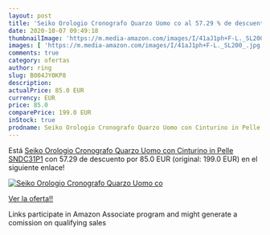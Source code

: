```yaml
---
layout: post
title: 'Seiko Orologio Cronografo Quarzo Uomo co al 57.29 % de descuento'
date: 2020-10-07 09:49:18
thumbnailImage: 'https://m.media-amazon.com/images/I/41aJ1ph+F-L._SL200_.jpg'
images: [ 'https://m.media-amazon.com/images/I/41aJ1ph+F-L._SL200_.jpg' ]
comments: true
category: ofertas
author: ring
slug: B004JY0KP8
description:
actualPrice: 85.0 EUR
currency: EUR
price: 85.0
comparePrice: 199.0 EUR
inStock: true
prodname: Seiko Orologio Cronografo Quarzo Uomo con Cinturino in Pelle SNDC31P1
---
```


Está [Seiko Orologio Cronografo Quarzo Uomo con Cinturino in Pelle SNDC31P1](https://www.amazon.it/dp/B004JY0KP8/?tag=tolees00-21) con 57.29 de descuento por 85.0 EUR (original: 199.0 EUR) en el siguiente enlace!

[![Seiko Orologio Cronografo Quarzo Uomo co](https://m.media-amazon.com/images/I/41aJ1ph+F-L._SL200_.jpg)](https://www.amazon.it/dp/B004JY0KP8/?tag=tolees00-21)

[Ver la oferta!!](https://www.amazon.it/dp/B004JY0KP8/?tag=tolees00-21)

Links participate in Amazon Associate program and might generate a comission on qualifying sales


